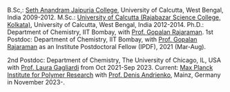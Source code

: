 
B.Sc,: [Seth Anandram Jaipuria College](https://www.sajaipuriacollege.ac.in/), University of Calcutta, West Bengal, India 2009-2012. 
M.Sc.: [University of Calcutta (Rajabazar Science College, Kolkata)](https://www.caluniv.ac.in/academic/Chemistry.html), University of Calcutta, West Bengal, India 2012-2014.
Ph.D.: Department of Chemistry, IIT Bombay, with [Prof. Gopalan Rajaraman](https://www.chem.iitb.ac.in/~rajaraman/). 
1st Postdoc: Department of Chemistry, IIT Bombay, with [Prof. Gopalan Rajaraman](https://www.chem.iitb.ac.in/~rajaraman/) as an Institute Postdoctoral Fellow (IPDF), 2021 (Mar-Aug).

2nd Postdoc: Department of Chemistry, The University of Chicago, IL, USA with [Prof. Laura Gagliardi](https://gagliardigroup.uchicago.edu/) from Oct 2021-Sep 2023. 
Current: [Max Planck Institute for Polymer Research](https://www.mpip-mainz.mpg.de/) with [Prof. Denis Andrienko](https://www2.mpip-mainz.mpg.de/~andrienk/), Mainz, Germany in November 2023-. 

